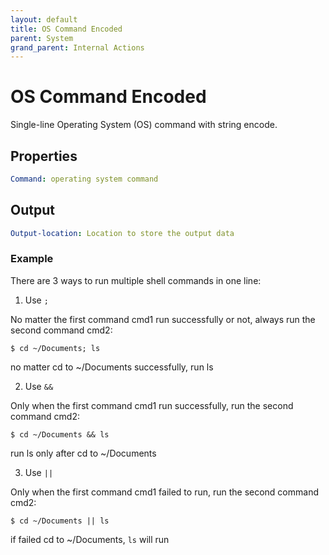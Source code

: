 ```yaml
---
layout: default
title: OS Command Encoded
parent: System
grand_parent: Internal Actions
---
```

# OS Command Encoded
Single-line Operating System (OS) command with string encode.

## Properties
```yaml
Command: operating system command
```

## Output
```yaml
Output-location: Location to store the output data
```

### Example
There are 3 ways to run multiple shell commands in one line:

1. Use `;`

No matter the first command cmd1 run successfully or not, always run the second command cmd2:
```
$ cd ~/Documents; ls
```
no matter cd to ~/Documents successfully, run ls

2. Use `&&`

Only when the first command cmd1 run successfully, run the second command cmd2:
```
$ cd ~/Documents && ls
```
run ls only after cd to ~/Documents

3. Use `||`

Only when the first command cmd1 failed to run, run the second command cmd2:
```
$ cd ~/Documents || ls
```
if failed cd to ~/Documents, `ls` will run
